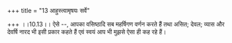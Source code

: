 +++
title = "13 आहुस्त्वामृषयः सर्वे"

+++
।।10.13।। ऐसे --, आपका वसिष्ठादि सब महर्षिगण वर्णन करते हैं तथा असित;
देवल; व्यास और देवर्षि नारद भी इसी प्रकार कहते हैं एवं स्वयं आप भी मुझसे
ऐसा ही कह रहे हैं।
